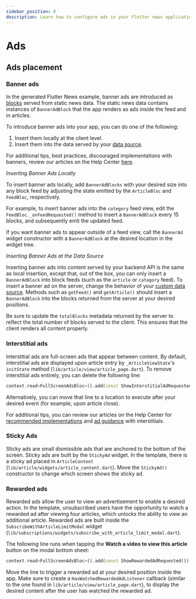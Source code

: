 ```yaml
---
sidebar_position: 8
description: Learn how to configure ads in your Flutter news application.
---
```


# Ads

## Ads placement

### Banner ads

In the generated Flutter News example, banner ads are introduced as [blocks](/server_development/blocks) served from static news data. The static news data contains instances of `BannerAdBlock` that the app renders as ads inside the feed and in articles.

To introduce banner ads into your app, you can do one of the following:

1.  Insert them locally at the client level.
2.  Insert them into the data served by your [data source](/server_development/connecting_your_data_source).

For additional tips, best practices, discouraged implementations with banners, review our articles on the Help Center [here](https://support.google.com/admob/answer/6128877).

_Inserting Banner Ads Locally_

To insert banner ads locally, add `BannerAdBlocks` with your desired size into any block feed by adjusting the state emitted by the `ArticleBloc` and `FeedBloc`, respectively.

For example, to insert banner ads into the `category` feed view, edit the `FeedBloc._onFeedRequested()` method to insert a `BannerAdBlock` every 15 blocks, and subsequently emit the updated feed.

If you want banner ads to appear outside of a feed view, call the `BannerAd` widget constructor with a `BannerAdBlock` at the desired location in the widget tree.

_Inserting Banner Ads at the Data Source_

Inserting banner ads into content served by your backend API is the same as local insertion, except that, out of the box, you can only insert a `BannerAdBlock` into block feeds (such as the `article` or `category` feed). To insert a banner ad on the server, change the behavior of your [custom data source](/server_development/connecting_your_data_source#creating-a-new-data-source). Methods such as `getFeed()` and `getArticle()` should insert a `BannerAdBlock` into the blocks returned from the server at your desired positions.

Be sure to update the `totalBlocks` metadata returned by the server to reflect the total number of blocks served to the client. This ensures that the client renders all content properly.

### Interstitial ads

Interstitial ads are full-screen ads that appear between content. By default, interstitial ads are displayed upon article entry by `_ArticleViewState`'s `initState` method (`lib/article/view/article_page.dart`). To remove interstitial ads entirely, you can delete the following line:

```dart
context.read<FullScreenAdsBloc>().add(const ShowInterstitialAdRequested());
```

Alternatively, you can move that line to a location to execute after your desired event (for example, upon article close).

For additional tips, you can review our articles on the Help Center for [recommended implementations](https://support.google.com/admob/answer/6201350) and [ad guidance](https://support.google.com/admob/answer/6066980?hl=en) with interstitials.

### Sticky Ads

Sticky ads are small dismissible ads that are anchored to the bottom of the screen. Sticky ads are built by the `StickyAd` widget. In the template, there is a sticky ad placed in `ArticleContent` (`lib/article/widgets/article_content.dart`). Move the `StickyAd()` constructor to change which screen shows the sticky ad.

### Rewarded ads

Rewarded ads allow the user to view an advertisement to enable a desired action. In the template, unsubscribed users have the opportunity to watch a rewarded ad after viewing four articles, which unlocks the ability to view an additional article. Rewarded ads are built inside the `SubscribeWithArticleLimitModal` widget (`lib/subscriptions/widgets/subscribe_with_article_limit_modal.dart`).

The following line runs when tapping the **Watch a video to view this article** button on the modal bottom sheet:

```dart
context.read<FullScreenAdsBloc>().add(const ShowRewardedAdRequested())
```

Move the line to trigger a rewarded ad at your desired position inside the app. Make sure to create a `HasWatchedRewardedAdListener` callback (similar to the one found in `lib/article/view/article_page.dart`), to display the desired content after the user has watched the rewarded ad.
